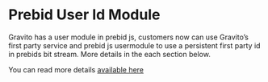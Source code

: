 Prebid User Id Module
=====================

Gravito has a user module in prebid js, customers now can use Gravito’s first party service and prebid js usermodule to use a persistent first party id in prebids bit stream. More details in the each section below. 

You can read more details [available here](Prebid_User_Module_init.md)